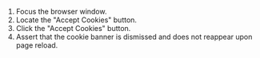 1. Focus the browser window.
2. Locate the "Accept Cookies" button.
3. Click the "Accept Cookies" button.
4. Assert that the cookie banner is dismissed and does not reappear upon page reload.